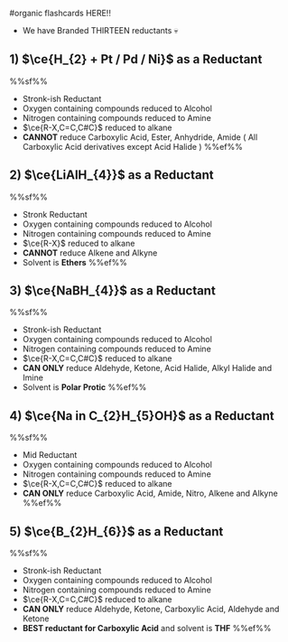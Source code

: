 #organic flashcards HERE!!

- We have Branded THIRTEEN reductants 💀

## 1) $\ce{H_{2} + Pt / Pd / Ni}$ as a Reductant
%%sf%%
- Stronk-ish Reductant
- Oxygen containing compounds reduced to Alcohol
- Nitrogen containing compounds reduced to Amine
- $\ce{R-X,C=C,C#C}$ reduced to alkane
- **CANNOT** reduce Carboxylic Acid, Ester, Anhydride, Amide ( All Carboxylic Acid derivatives except Acid Halide )
%%ef%%

## 2) $\ce{LiAlH_{4}}$ as a Reductant
%%sf%%
- Stronk Reductant
- Oxygen containing compounds reduced to Alcohol
- Nitrogen containing compounds reduced to Amine
- $\ce{R-X}$ reduced to alkane
- **CANNOT** reduce Alkene and Alkyne
- Solvent is **Ethers**
%%ef%%

## 3) $\ce{NaBH_{4}}$ as a Reductant
%%sf%%
- Stronk-ish Reductant
- Oxygen containing compounds reduced to Alcohol
- Nitrogen containing compounds reduced to Amine
- $\ce{R-X,C=C,C#C}$ reduced to alkane
- **CAN ONLY** reduce Aldehyde, Ketone, Acid Halide, Alkyl Halide and Imine
- Solvent is **Polar Protic**
%%ef%%

## 4) $\ce{Na in C_{2}H_{5}OH}$ as a Reductant
%%sf%%
- Mid Reductant
- Oxygen containing compounds reduced to Alcohol
- Nitrogen containing compounds reduced to Amine
- $\ce{R-X,C=C,C#C}$ reduced to alkane
- **CAN ONLY** reduce Carboxylic Acid, Amide, Nitro, Alkene and Alkyne
%%ef%%

## 5) $\ce{B_{2}H_{6}}$ as a Reductant
%%sf%%
- Stronk-ish Reductant
- Oxygen containing compounds reduced to Alcohol
- Nitrogen containing compounds reduced to Amine
- $\ce{R-X,C=C,C#C}$ reduced to alkane
- **CAN ONLY** reduce Aldehyde, Ketone, Carboxylic Acid, Aldehyde and Ketone
- **BEST reductant for Carboxylic Acid** and solvent is **THF**
%%ef%%